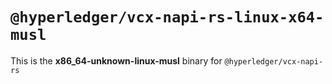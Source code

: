 # `@hyperledger/vcx-napi-rs-linux-x64-musl`

This is the **x86_64-unknown-linux-musl** binary for `@hyperledger/vcx-napi-rs`

